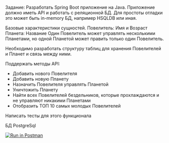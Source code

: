 Задание:
Разработать Spring Boot приложение на Java.
Приложение должно иметь API и работать с реляционной БД.
Для простоты отладки это может быть in-memory БД, например HSQLDB или иная.

Базовые характеристики сущностей.
Повелитель: Имя и Возраст
Планета: Название
Один Повелитель может управлять несколькими Планетами,
но одной Планетой может править только один Повелитель.

Необходимо разработать структуру таблиц для хранения Повелителей и Планет и связь между ними.

Поддержать методы API:
- Добавить нового Повелителя
- Добавить новую Планету
- Назначить Повелителя управлять Планетой
- Уничтожить Планету
- Найти всех Повелителей бездельников, которые прохлаждаются и не управляют никакими Планетами
- Отобразить ТОП 10 самых молодых Повелителей

Написать тесты для этого функционала

БД PostgreSql 

[![Run in Postman](https://run.pstmn.io/button.svg)](https://god.gw.postman.com/run-collection/17746524-76d30b44-5fe9-4718-a5c4-e2c94a2d626f?action=collection%2Ffork&collection-url=entityId%3D17746524-76d30b44-5fe9-4718-a5c4-e2c94a2d626f%26entityType%3Dcollection%26workspaceId%3D50dd167e-5c15-4358-9b16-94be44af88a1)

